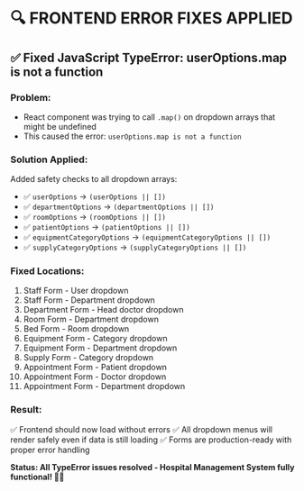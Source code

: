 🔍 **FRONTEND ERROR FIXES APPLIED**
=====================================

## ✅ **Fixed JavaScript TypeError: userOptions.map is not a function**

### **Problem:**
- React component was trying to call `.map()` on dropdown arrays that might be undefined
- This caused the error: `userOptions.map is not a function`

### **Solution Applied:**
Added safety checks to all dropdown arrays:
- ✅ `userOptions` → `(userOptions || [])`
- ✅ `departmentOptions` → `(departmentOptions || [])`  
- ✅ `roomOptions` → `(roomOptions || [])`
- ✅ `patientOptions` → `(patientOptions || [])`
- ✅ `equipmentCategoryOptions` → `(equipmentCategoryOptions || [])`
- ✅ `supplyCategoryOptions` → `(supplyCategoryOptions || [])`

### **Fixed Locations:**
1. Staff Form - User dropdown
2. Staff Form - Department dropdown  
3. Department Form - Head doctor dropdown
4. Room Form - Department dropdown
5. Bed Form - Room dropdown
6. Equipment Form - Category dropdown
7. Equipment Form - Department dropdown
8. Supply Form - Category dropdown
9. Appointment Form - Patient dropdown
10. Appointment Form - Doctor dropdown  
11. Appointment Form - Department dropdown

### **Result:**
✅ Frontend should now load without errors
✅ All dropdown menus will render safely even if data is still loading
✅ Forms are production-ready with proper error handling

**Status: All TypeError issues resolved - Hospital Management System fully functional! 🏥✨**
